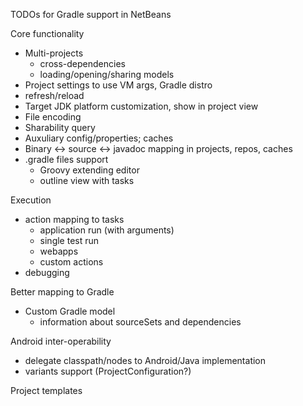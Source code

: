 TODOs for Gradle support in NetBeans

Core functionality

- Multi-projects
    - cross-dependencies
    - loading/opening/sharing models
- Project settings to use VM args, Gradle distro
- refresh/reload
- Target JDK platform customization, show in project view
- File encoding
- Sharability query
- Auxuliary config/properties; caches
- Binary <-> source <-> javadoc mapping in projects, repos, caches
- .gradle files support
    - Groovy extending editor 
    - outline view with tasks

Execution

- action mapping to tasks
    - application run (with arguments)
    - single test run
    - webapps
    - custom actions
- debugging

Better mapping to Gradle

- Custom Gradle model
    - information about sourceSets and dependencies

Android inter-operability

- delegate classpath/nodes to Android/Java implementation
- variants support (ProjectConfiguration?)


Project templates